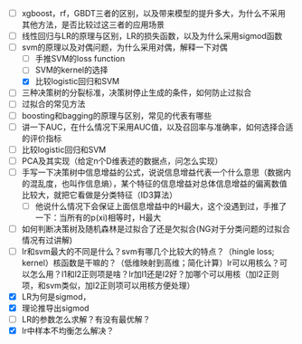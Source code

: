 - [ ]  xgboost，rf，GBDT三者的区别，以及带来模型的提升多大，为什么不采用其他方法，是否比较过这三者的应用场景
- [ ] 线性回归与LR的原理与区别，LR的损失函数，以及为什么采用sigmod函数
- [ ]  svm的原理以及对偶问题，为什么采用对偶，解释一下对偶
    - [ ] 手推SVM的loss function
    - [ ] SVM的kernel的选择
    - [x]  比较logistic回归和SVM
- [ ]  三种决策树的分裂标准，决策树停止生成的条件，如何防止过拟合
- [ ] 过拟合的常见方法
- [ ] boosting和bagging的原理与区别，常见的代表有哪些
- [ ] 讲一下AUC，在什么情况下采用AUC值，以及召回率与准确率，如何选择合适的评价指标
- [ ]  比较logistic回归和SVM
- [ ] PCA及其实现（给定n个D维表述的数据点，问怎么实现）
- [ ] 手写一下决策树中信息增益的公式，说说信息增益代表一个什么意思（数据内的混乱度，也叫作信息熵），某个特征的信息增益对总体信息增益的偏离数值比较大，就把它看做是分类特征（ID3算法）
    - [ ]  他说什么情况下会保证上面信息增益中的H最大，这个没遇到过，手推了一下：当所有的p(xi)相等时，H最大
- [ ]  如何判断决策树及随机森林是过拟合了还是欠拟合(NG对于分类问题的过拟合情况有过讲解)
- [ ] lr和svm最大的不同是什么？svm有哪几个比较大的特点？（hingle loss; kernel）核函数是干嘛的？（低维映射到高维；简化计算）lr可以用核么？可以怎么用？l1和l2正则项是啥？lr加l1还是l2好？加哪个可以用核（加l2正则项，和svm类似，加l2正则项可以用核方便处理）
- [x] LR为何是sigmod，
- [x] 理论推导出sigmod
- [ ] LR的参数怎么求解？有没有最优解？
- [x] lr中样本不均衡怎么解决？
